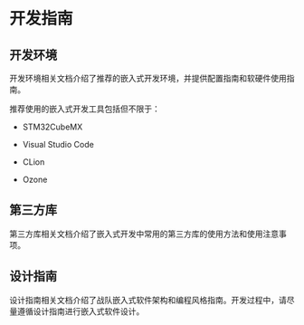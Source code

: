 # 开发指南


## 开发环境

开发环境相关文档介绍了推荐的嵌入式开发环境，并提供配置指南和软硬件使用指南。

推荐使用的嵌入式开发工具包括但不限于：

* STM32CubeMX

* Visual Studio Code

* CLion

* Ozone

## 第三方库

第三方库相关文档介绍了嵌入式开发中常用的第三方库的使用方法和使用注意事项。


## 设计指南

设计指南相关文档介绍了战队嵌入式软件架构和编程风格指南。开发过程中，请尽量遵循设计指南进行嵌入式软件设计。
